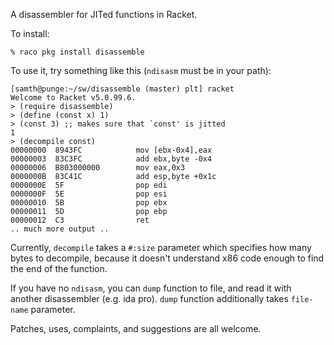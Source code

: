 A disassembler for JITed functions in Racket.

To install:

    % raco pkg install disassemble


To use it, try something like this (`ndisasm` must be in your path):

```
[samth@punge:~/sw/disassemble (master) plt] racket
Welcome to Racket v5.0.99.6.
> (require disassemble)
> (define (const x) 1)
> (const 3) ;; makes sure that `const' is jitted
1
> (decompile const)
00000000  8943FC            mov [ebx-0x4],eax
00000003  83C3FC            add ebx,byte -0x4
00000006  B803000000        mov eax,0x3
0000000B  83C41C            add esp,byte +0x1c
0000000E  5F                pop edi
0000000F  5E                pop esi
00000010  5B                pop ebx
00000011  5D                pop ebp
00000012  C3                ret
.. much more output ..
```

Currently, `decompile` takes a `#:size` parameter which specifies how
many bytes to decompile, because it doesn't understand x86 code enough
to find the end of the function.

If you have no `ndisasm`, you can `dump` function to file, and read it 
with another disassembler (e.g. ida pro).
`dump` function additionally takes `file-name` parameter.

Patches, uses, complaints, and suggestions are all welcome.


